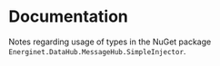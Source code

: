 # Documentation

Notes regarding usage of types in the NuGet package `Energinet.DataHub.MessageHub.SimpleInjector`.
